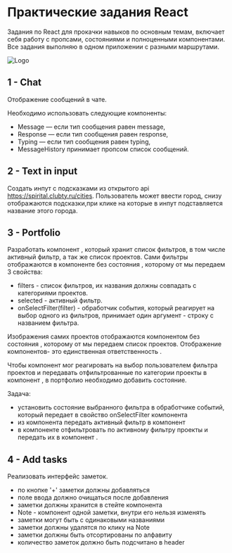 # Практические задания React

Задания по React для прокачки навыков по основным темам, включает себя работу с пропсами, состояниями и полноценными компонентами. Все задания выполняю в одном приложении с разными маршрутами.

![Logo](https://plus.unsplash.com/premium_photo-1661877737564-3dfd7282efcb?ixlib=rb-4.0.3&ixid=M3wxMjA3fDB8MHxwaG90by1wYWdlfHx8fGVufDB8fHx8fA%3D%3D&auto=format&fit=crop&w=3000&q=80)

## 1 - Chat

Отображение сообщений в чате.

Необходимо использовать следующие компоненты:

- Message — если тип сообщения равен message,
- Response — если тип сообщения равен response,
- Typing — если тип сообщения равен typing,
- MessageHistory принимает пропсом список сообщений.

## 2 - Text in input

Создать инпут с подсказками из открытого api https://spirital.clubty.ru/cities.
Пользователь может ввести город, снизу отображаются подсказки,при клике на которые в инпут подставляется название этого города.

## 3 - Portfolio

Разработать компонент <Portfolio>, который хранит список фильтров, в том числе активный фильтр, а так же список проектов.
Сами фильтры отображаются в компоненте без состояния <Toolbar>, которому от <Portfolio> мы передаем 3 свойства:

- filters - список фильтров, их названия должны совпадать с категориями проектов.
- selected - активный фильтр.
- onSelectFilter(filter) - обработчик события, который реагирует на выбор одного из фильтров, принимает один аргумент - строку с названием фильтра.

Изображения самих проектов отображаются компонентом без состояния <ProjectList>, которому от <Portfolio> мы передаем список проектов. Отображение компонентов- это единственная ответственность <ProjectList>.

Чтобы компонент <Portfolio> мог реагировать на выбор пользователем фильтра проектов и передавать отфильтрованные по категории проекты в компонент <ProjectList>, в портфолио необходимо добавить состояние.

Задача:

- установить состояние выбранного фильтра в обработчике событий, который <Portfolio> передает в свойство onSelectFilter компонента <Toolbar>
- из компонента <Portfolio> передать активный фильтр в компонент <Toolbar>
- в компоненте <Portfolio> отфильтровать по активному фильтру проекты и передать их в компонент <ProjectList>.

## 4 - Add tasks

Реализовать интерфейс заметок.

- по кнопке '+' заметки должны добавляться
- поле ввода должно очищаться после добавления
- заметки должны хранится в стейте компонента
- Note - компонент одной заметки, внутри его нельзя изменять
- заметки могут быть с одинаковыми названиями
- заметки должны удалятся по клику на Note
- заметки должны быть отсортированы по алфавиту
- количество заметок должно быть подсчитано в header

